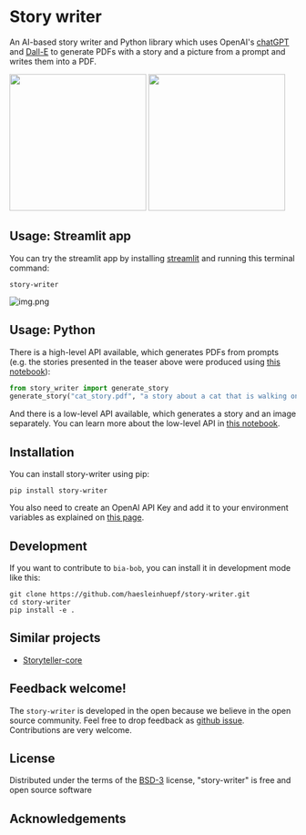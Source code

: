 # Story writer

An AI-based story writer and Python library which uses OpenAI's [chatGPT](https://chat.openai.com/) and [Dall-E](https://openai.com/dall-e-2) to generate PDFs with a story and a picture from a prompt and writes them into a PDF.

<a href="https://github.com/haesleinhuepf/story-writer/blob/main/docs/images/teaser1.png"><img src="https://github.com/haesleinhuepf/story-writer/blob/main/docs/images/teaser1.png" width="240"/></a>
<a href="https://github.com/haesleinhuepf/story-writer/blob/main/docs/images/teaser2.png"><img src="https://github.com/haesleinhuepf/story-writer/blob/main/docs/images/teaser2.png" width="240"/></a>

## Usage: Streamlit app

You can try the streamlit app by installing [streamlit](https://streamlit.io/) and running this terminal command:

```commandline
story-writer
```

![img.png](https://github.com/haesleinhuepf/story-writer/blob/main/docs/images/streamlit_screenshot.png)


## Usage: Python

There is a high-level API available, which generates PDFs from prompts (e.g. the stories presented in the teaser above were produced using [this notebook](https://github.com/haesleinhuepf/story-writer/blob/main/docs/demo.ipynb)):

```python
from story_writer import generate_story
generate_story("cat_story.pdf", "a story about a cat that is walking on a street")
```

And there is a low-level API available, which generates a story and an image separately. 
You can learn more about the low-level API in [this notebook](https://github.com/haesleinhuepf/story-writer/blob/main/docs/story_building.ipynb).

## Installation

You can install story-writer using pip:

```commandline
pip install story-writer
```

You also need to create an OpenAI API Key and add it to your environment variables as explained on [this page](https://help.openai.com/en/articles/5112595-best-practices-for-api-key-safety).

## Development

If you want to contribute to `bia-bob`, you can install it in development mode like this:

```
git clone https://github.com/haesleinhuepf/story-writer.git
cd story-writer
pip install -e .
```

## Similar projects

* [Storyteller-core](https://github.com/jaketae/storyteller)

## Feedback welcome!

The `story-writer` is developed in the open because we believe in the open source community. Feel free to drop feedback as [github issue](https://github.com/haesleinhuepf/story-write/issues). Contributions are very welcome. 

## License

Distributed under the terms of the [BSD-3] license,
"story-writer" is free and open source software

[BSD-3]: http://opensource.org/licenses/BSD-3-Clause

## Acknowledgements

